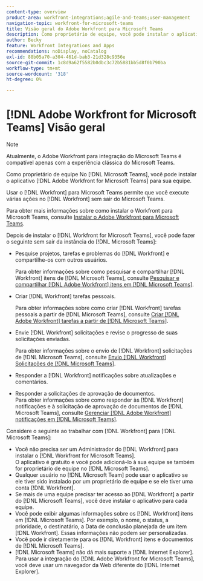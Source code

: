 ```yaml
---
content-type: overview
product-area: workfront-integrations;agile-and-teams;user-management
navigation-topic: workfront-for-microsoft-teams
title: Visão geral do Adobe Workfront para Microsoft Teams
description: Como proprietário de equipe, você pode instalar o aplicativo  [!DNL Adobe Workfront for Microsoft Teams]  para sua equipe.
author: Becky
feature: Workfront Integrations and Apps
recommendations: noDisplay, noCatalog
exl-id: 88b05a70-a304-461d-bab3-21d328c9356e
source-git-commit: 1c8d9a62f5582b0dbc3c72b5881bb5d8f0b790ba
workflow-type: tm+mt
source-wordcount: '318'
ht-degree: 0%

---
```


# [!DNL Adobe Workfront for Microsoft Teams] Visão geral

<!-- Audited: 12/2023 -->

>[!NOTE]
>
>Atualmente, o Adobe Workfront para integração do Microsoft Teams é compatível apenas com a experiência clássica do Microsoft Teams.

Como proprietário de equipe No [!DNL Microsoft Teams], você pode instalar o aplicativo [!DNL Adobe Workfront for Microsoft Teams] para sua equipe.

Usar o [!DNL Workfront] para Microsoft Teams permite que você execute várias ações no [!DNL Workfront] sem sair do Microsoft Teams.

Para obter mais informações sobre como instalar o Workfront para Microsoft Teams, consulte [Instalar o Adobe Workfront para Microsoft Teams](../../workfront-integrations-and-apps/using-workfront-with-microsoft-teams/install-workfront-ms-teams.md).

Depois de instalar o [!DNL Workfront for Microsoft Teams], você pode fazer o seguinte sem sair da instância do [!DNL Microsoft Teams]:

* Pesquise projetos, tarefas e problemas do [!DNL Workfront] e compartilhe-os com outros usuários.

  Para obter informações sobre como pesquisar e compartilhar [!DNL Workfront] itens de [!DNL Microsoft Teams], consulte [Pesquisar e compartilhar [!DNL Adobe Workfront] itens em [!DNL Microsoft Teams]](../../workfront-integrations-and-apps/using-workfront-with-microsoft-teams/search-for-and-share-wf-items-in-ms-teams.md).

* Criar [!DNL Workfront] tarefas pessoais.

  Para obter informações sobre como criar [!DNL Workfront] tarefas pessoais a partir de [!DNL Microsoft Teams], consulte [Criar [!DNL Adobe Workfront] tarefas a partir de [!DNL Microsoft Teams]](../../workfront-integrations-and-apps/using-workfront-with-microsoft-teams/create-workfront-tasks-from-ms-teams.md).

* Envie [!DNL Workfront] solicitações e revise o progresso de suas solicitações enviadas.

  Para obter informações sobre o envio de [!DNL Workfront] solicitações de [!DNL Microsoft Teams], consulte [Envio [!DNL Workfront] Solicitações de [!DNL Microsoft Teams]](../../workfront-integrations-and-apps/using-workfront-with-microsoft-teams/submit-workfront-requests-from-ms-teams.md).

* Responder a [!DNL Workfront] notificações sobre atualizações e comentários.
* Responder a solicitações de aprovação de documentos.\
   Para obter informações sobre como responder às [!DNL Workfront] notificações e à solicitação de aprovação de documentos de [!DNL Microsoft Teams], consulte [Gerenciar [!DNL Adobe Workfront] notificações em [!DNL Microsoft Teams]](../../workfront-integrations-and-apps/using-workfront-with-microsoft-teams/manage-wf-notifications-approval-requests-ms-teams.md).

Considere o seguinte ao trabalhar com [!DNL Workfront] para [!DNL Microsoft Teams]:

* Você não precisa ser um Administrador do [!DNL Workfront] para instalar o [!DNL Workfront for Microsoft Teams].\
   O aplicativo é gratuito e você pode adicioná-lo à sua equipe se também for proprietário de equipe no [!DNL Microsoft Teams].
* Qualquer usuário no [!DNL Microsoft Team] pode usar o aplicativo se ele tiver sido instalado por um proprietário de equipe e se ele tiver uma conta [!DNL Workfront].
* Se mais de uma equipe precisar ter acesso ao [!DNL Workfront] a partir do [!DNL Microsoft Teams], você deve instalar o aplicativo para cada equipe.
* Você pode exibir algumas informações sobre os [!DNL Workfront] itens em [!DNL Microsoft Teams]. Por exemplo, o nome, o status, a prioridade, o destinatário, a Data de conclusão planejada de um item [!DNL Workfront]. Essas informações não podem ser personalizadas.
* Você pode ir diretamente para os [!DNL Workfront] itens e documentos de [!DNL Microsoft Teams].
* [!DNL Microsoft Teams] não dá mais suporte a [!DNL Internet Explorer]. Para usar a integração do [!DNL Adobe Workfront for Microsoft Teams], você deve usar um navegador da Web diferente do [!DNL Internet Explorer].
